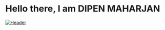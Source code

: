 # Hello there, I am DIPEN MAHARJAN
[![Header](https://raw.githubusercontent.com/MartinHeinz/<OWNER>/<OWNER>/readme_header.png "Header")](https://some-url.dev/)
